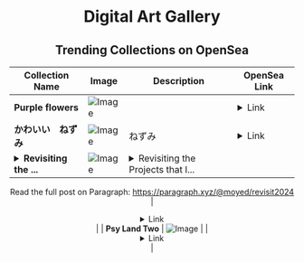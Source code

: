 <div align="center">

# Digital Art Gallery

## Trending Collections on OpenSea

| Collection Name                       | Image                                                                                     | Description                       | OpenSea Link                                                                                          |
|---------------------------------------|-------------------------------------------------------------------------------------------|-----------------------------------|--------------------------------------------------------------------------------------------------------|
| **Purple flowers** | ![Image](https://i.seadn.io/s/raw/files/82d6389fb621a0f651963d8e460aabe4.jpg?w=500&auto=format?w=200&auto=format) |  | <details><summary>Link</summary>[Purple flowers](https://opensea.io/collection/purple-flowers-7)</details> |
| **かわいい　ねずみ** | ![Image](https://i.seadn.io/s/raw/files/169ff854996a6f93b39cbeb914d396a5.png?w=500&auto=format?w=200&auto=format) | ねずみ | <details><summary>Link</summary>[かわいい　ねずみ](https://opensea.io/collection/kawaii-nezumi)</details> |
| **<details><summary>Revisiting the ...</summary>Revisiting the Projects that I introduced Before</details>** | ![Image](https://i.seadn.io/s/raw/files/6bb96d63112e20fb5892fd9c71d45161.webp?w=500&auto=format?w=200&auto=format) | <details><summary>Revisiting the Projects that I...</summary>Revisiting the Projects that I introduced Before

Read the full post on Paragraph: https://paragraph.xyz/@moyed/revisit2024</details> | <details><summary>Link</summary>[Revisiting the Projects that I introduced Before](https://opensea.io/collection/revisiting-the-projects-that-i-introduced-before)</details> |
| **Psy Land Two** | ![Image](https://i.seadn.io/s/raw/files/be87791f28e7d79ab586a74f8a4994af.png?w=500&auto=format?w=200&auto=format) |  | <details><summary>Link</summary>[Psy Land Two](https://opensea.io/collection/psy-land-two)</details> |

</div>